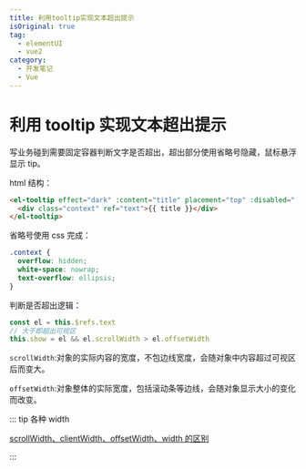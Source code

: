 ```yaml
---
title: 利用tooltip实现文本超出提示
isOriginal: true
tag:
  - elementUI
  - vue2
category:
  - 开发笔记
  - Vue
---
```


# 利用 tooltip 实现文本超出提示

写业务碰到需要固定容器判断文字是否超出，超出部分使用省略号隐藏，鼠标悬浮显示 tip。

html 结构：

```html
<el-tooltip effect="dark" :content="title" placement="top" :disabled="!show">
  <div class="context" ref="text">{{ title }}</div>
</el-tooltip>
```

省略号使用 css 完成：

```css
.context {
  overflow: hidden;
  white-space: nowrap;
  text-overflow: ellipsis;
}
```

判断是否超出逻辑：

```js
const el = this.$refs.text
// 大于即超出可视区
this.show = el && el.scrollWidth > el.offsetWidth
```

`scrollWidth`:对象的实际内容的宽度，不包边线宽度，会随对象中内容超过可视区后而变大。

`offsetWidth`:对象整体的实际宽度，包括滚动条等边线，会随对象显示大小的变化而改变。

::: tip 各种 width

[scrollWidth、clientWidth、offsetWidth、width 的区别](https://www.jianshu.com/p/76ba0d71bd7c)

:::

